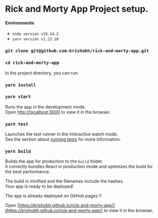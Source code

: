 # Rick and Morty App Project setup.

#### Environments
* `node version v16.14.2`
* `yarn version v1.22.18`
### `git clone git@github.com:krishobh/rick-and-morty-app.git`

### `cd rick-and-morty-app `

In the project directory, you can run:
### `yarn install`
### `yarn start`

Runs the app in the development mode.\
Open [http://localhost:3000](http://localhost:3000) to view it in the browser.


### `yarn test`

Launches the test runner in the interactive watch mode.\
See the section about [running tests](https://facebook.github.io/create-react-app/docs/running-tests) for more information.

### `yarn build`

Builds the app for production to the `build` folder.\
It correctly bundles React in production mode and optimizes the build for the best performance.

The build is minified and the filenames include the hashes.\
Your app is ready to be deployed!

The app is already deployed on GitHub pages !!

Open [https://krishobh.github.io/rick-and-morty-app/](https://krishobh.github.io/rick-and-morty-app/) to view it in the browser.

